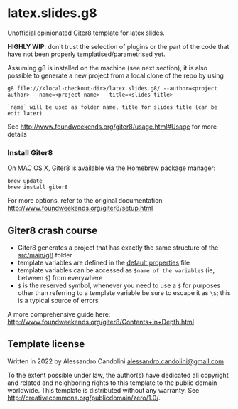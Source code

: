 # latex.slides.g8

Unofficial opinionated [Giter8][g8] template for latex slides.

**HIGHLY WIP**: don't trust the selection of plugins or the part of the code that have not been properly templatised/parametrised yet.  

Assuming g8 is installed on the machine (see next section), it is also possible to generate a new project from a local clone of the repo by using 
```
g8 file:///<local-checkout-dir>/latex.slides.g8/ --author=<project author> --name=<project name> --title=<slides title>

`name` will be used as folder name, title for slides title (can be edit later)
```
See http://www.foundweekends.org/giter8/usage.html#Usage for more details 

### Install Giter8

On MAC OS X, Giter8 is available via the Homebrew package manager:
```
brew update
brew install giter8
```

For more options, refer to the original documentation http://www.foundweekends.org/giter8/setup.html

## Giter8 crash course


* Giter8 generates a project that has exactly the same structure of the [src/main/g8](src/main/g8) folder
* template variables are defined in the [default.properties](src/main/g8/default.properties) file 
* template variables can be accessed as `$name of the variable$` (ie, between `$`) from everywhere
* `$` is the reserved symbol, whenever you need to use a `$` for purposes other than referring to a template variable be sure to escape it as `\$`; this is a typical source of errors

A more comprehensive guide here: http://www.foundweekends.org/giter8/Contents+in+Depth.html

Template license
----------------
Written in 2022 by Alessandro Candolini alessandro.candolini@gmail.com

To the extent possible under law, the author(s) have dedicated all copyright and related
and neighboring rights to this template to the public domain worldwide.
This template is distributed without any warranty. See <http://creativecommons.org/publicdomain/zero/1.0/>.

[g8]: http://www.foundweekends.org/giter8/
